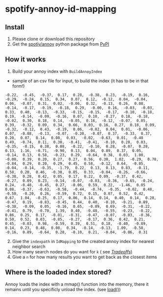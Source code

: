 # spotify-annoy-id-mapping

## Install

1. Please clone or download this repository
2. Get the [spotiy/annoy](https://github.com/spotify/annoy) python package from [PyPI](https://pypi.python.org/pypi/annoy)


## How it works

1. Build your annoy index with `BuildAnnoyIndex`  

- sample of an csv file for input, to build the index (it has to be in that form!) 
```
-0.22,  -0.45,  -0.37,  0.17,  0.28,  -0.38,  0.23,  -0.19,  0.16,  -0.29,  -0.24,  0.15,  0.34,  0.07,  0.12,  -0.12,  0.04,  -0.04,  0.06,  -0.07,  0.31,  0.02,  -0.06,  0.32,  -0.13,  0.26,  0.08,  -0.14,  -0.17,  -0.19,  -0.18,  0.29,  -0.00,  0.16,  -0.03,  -0.03,  0.33,  0.40,  -0.13,  -0.33,  -0.15,  -0.15,  -0.17,  -0.10,  -0.18,  0.19,  -0.14,  -0.09,  -0.16,  0.07,  0.10,  -0.27,  0.18,  -0.18,  -0.02,  0.30,  0.18,  0.14,  -0.05,  0.16,  -0.12,  -0.07,  0.05,  0.39,  -0.32,  0.09,  0.34,  0.66,  0.03,  0.16,  0.27,  0.18,  0.09,  -0.32,  -0.12,  0.43,  -0.19,  0.06,  -0.02,  0.04,  0.01,  -0.06,  0.07,  -0.08,  -0.13,  -0.07,  -0.20,  -0.07,  0.37,  -0.33,  0.37,  0.20,  0.07,  0.14,  0.08,  0.03,  -0.02,  -0.63,  0.01,  -0.40
0.49,  -0.74,  0.11,  0.30,  -0.41,  -0.41,  -0.10,  0.28,  0.03,  -0.35,  -0.15,  0.38,  0.08,  -0.22,  -0.10,  0.28,  -0.07,  0.28,  0.13,  1.16,  -0.71,  -0.90,  0.13,  0.04,  0.89,  0.37,  0.05,  -0.14,  0.13,  0.58,  -0.23,  0.29,  -0.64,  0.38,  0.03,  1.00,  -0.00,  0.39,  0.20,  0.27,  0.27,  0.56,  0.30,  1.02,  -0.29,  0.78,  -0.84,  0.29,  0.20,  0.29,  0.45,  0.58,  -0.12,  0.64,  -0.05,  -0.04,  -0.14,  -0.35,  -1.79,  0.22,  0.13,  0.13,  0.83,  -0.11,  0.58,  0.20,  0.46,  -0.38,  0.05,  0.33,  -0.04,  -0.26,  -0.66,  -0.38,  0.28,  0.42,  0.05,  0.17,  0.22,  0.09,  -0.37,  0.42,  -0.27,  0.09,  0.23,  -0.14,  -0.07,  -0.03,  -0.36,  -0.65,  -0.24,  0.24,  -0.48,  -0.45,  0.27,  -0.06,  0.59,  0.22,  -1.46,  0.05
0.08,  -0.37,  -0.63,  -0.58,  -0.44,  -0.74,  -0.35,  -0.02,  0.48,  -0.50,  -0.20,  0.26,  -0.59,  0.72,  0.15,  0.07,  0.52,  0.42,  0.67,  1.04,  -0.25,  0.17,  0.06,  0.14,  0.14,  0.40,  0.14,  0.28,  -0.47,  0.19,  -0.83,  -0.45,  0.44,  0.40,  -0.10,  -0.21,  0.89,  -0.38,  -0.09,  0.05,  -0.16,  0.65,  -0.09,  0.69,  -0.31,  -0.22,  -0.41,  0.79,  -0.70,  1.39,  0.40,  -0.48,  -0.55,  -0.23,  -0.22,  0.86,  0.25,  0.17,  -0.01,  -0.31,  -0.47,  -0.07,  -0.03,  -0.36,  0.50,  0.52,  0.03,  -0.85,  -0.27,  -0.17,  0.36,  0.42,  0.21,  0.45,  -0.03,  0.98,  -0.59,  0.39,  0.51,  0.18,  -0.40,  -0.89,  0.14,  0.23,  0.48,  0.08,  0.34,  -0.14,  -0.13,  1.09,  -0.58,  -0.16,  0.89,  -0.64,  0.28,  -0.10,  0.21,  -0.04,  -0.06,  0.31
```

2. Give the `indexpath` in `ÌdMapping` to the created annoy index for nearest neighbor search
2. How many search nodes do you want for `k` ( see [*Tradeoffs*](https://github.com/spotify/annoy#tradeoffs))
3. Give a `n` for how many results you want to get back as the closest items

## Where is the loaded index stored? 

Annoy loads the index with a mmap() function into the memory, there it remains until you specificly unload the index.
(see [load()](https://github.com/spotify/annoy/blob/8ceba5640cc1368d81a1f7ca1eea2f24b338dfbe/src/annoylib.h#L554-L567))  
